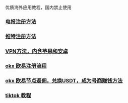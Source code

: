 优质海外应用教程，国内禁止使用
### [电报注册方法](./src/register.md)
### [推特注册方法](./src/twitter.md)
### [VPN方法，内含苹果和安卓](./src/vpn.md)
### [okx 欧易注册流程](./src/okx.md)
### [okx 欧易节点返佣，兑换USDT，成为号商赚钱方法](./src/okx-buy-coins.md)
### [tiktok 教程](./src/tiktok.md)